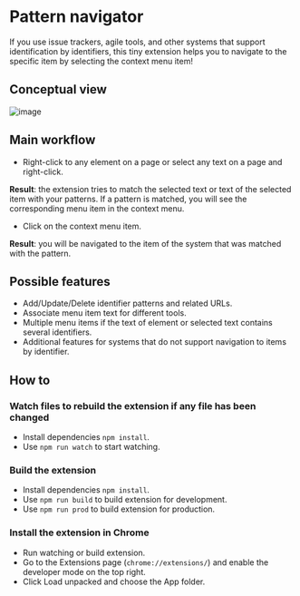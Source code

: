 # Pattern navigator
If you use issue trackers, agile tools, and other systems that support identification by identifiers, this tiny extension helps you to navigate to the specific item by selecting the context menu item!

## Conceptual view
![image](https://user-images.githubusercontent.com/54352931/114103364-b2c87300-98d1-11eb-89c0-d85672e5328d.png)

## Main workflow
- Right-click to any element on a page or select any text on a page and right-click.

**Result**: the extension tries to match the selected text or text of the selected item with your patterns. If a pattern is matched, you will see the corresponding menu item in the context menu.
- Click on the context menu item.

**Result**: you will be navigated to the item of the system that was matched with the pattern.

## Possible features
- Add/Update/Delete identifier patterns and related URLs.
- Associate menu item text for different tools.
- Multiple menu items if the text of element or selected text contains several identifiers.
- Additional features for systems that do not support navigation to items by identifier.

## How to
### Watch files to rebuild the extension if any file has been changed
- Install dependencies `npm install`.
- Use `npm run watch` to start watching.

### Build the extension
- Install dependencies `npm install`.
- Use `npm run build` to build extension for development.
- Use `npm run prod` to build extension for production.

### Install the extension in Chrome
- Run watching or build extension.
- Go to the Extensions page (`chrome://extensions/`) and enable the developer mode on the top right.
- Click Load unpacked and choose the App folder.
